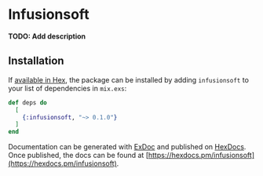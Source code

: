 # Infusionsoft

**TODO: Add description**

## Installation

If [available in Hex](https://hex.pm/docs/publish), the package can be installed
by adding `infusionsoft` to your list of dependencies in `mix.exs`:

```elixir
def deps do
  [
    {:infusionsoft, "~> 0.1.0"}
  ]
end
```

Documentation can be generated with [ExDoc](https://github.com/elixir-lang/ex_doc)
and published on [HexDocs](https://hexdocs.pm). Once published, the docs can
be found at [https://hexdocs.pm/infusionsoft](https://hexdocs.pm/infusionsoft).

